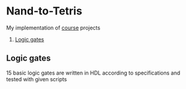 # Nand-to-Tetris
My implementation of [course](https://www.coursera.org/learn/build-a-computer) projects
1. [Logic gates](#logic-gates)


## Logic gates

<p>15 basic logic gates are written in HDL according to specifications and tested with given scripts</p>
